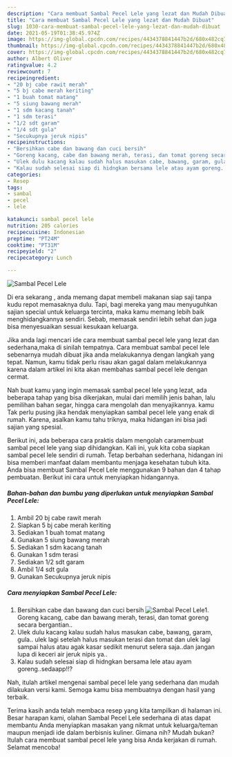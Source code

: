```yaml
---
description: "Cara membuat Sambal Pecel Lele yang lezat dan Mudah Dibuat"
title: "Cara membuat Sambal Pecel Lele yang lezat dan Mudah Dibuat"
slug: 1030-cara-membuat-sambal-pecel-lele-yang-lezat-dan-mudah-dibuat
date: 2021-05-19T01:38:45.974Z
image: https://img-global.cpcdn.com/recipes/4434378841447b2d/680x482cq70/sambal-pecel-lele-foto-resep-utama.jpg
thumbnail: https://img-global.cpcdn.com/recipes/4434378841447b2d/680x482cq70/sambal-pecel-lele-foto-resep-utama.jpg
cover: https://img-global.cpcdn.com/recipes/4434378841447b2d/680x482cq70/sambal-pecel-lele-foto-resep-utama.jpg
author: Albert Oliver
ratingvalue: 4.2
reviewcount: 7
recipeingredient:
- "20 bj cabe rawit merah"
- "5 bj cabe merah keriting"
- "1 buah tomat matang"
- "5 siung bawang merah"
- "1 sdm kacang tanah"
- "1 sdm terasi"
- "1/2 sdt garam"
- "1/4 sdt gula"
- "Secukupnya jeruk nipis"
recipeinstructions:
- "Bersihkan cabe dan bawang dan cuci bersih"
- "Goreng kacang, cabe dan bawang merah, terasi, dan tomat goreng secara bergantian.."
- "Ulek dulu kacang kalau sudah halus masukan cabe, bawang, garam, gula.. ulek lagi setelah halus masukan terasi dan tomat dan ulek lagi sampai halus atau agak kasar sedikit menurut selera saja..dan jangan lupa di keceri air jeruk nipis ya.."
- "Kalau sudah selesai siap di hidngkan bersama lele atau ayam goreng..sedaapp!!?"
categories:
- Resep
tags:
- sambal
- pecel
- lele

katakunci: sambal pecel lele 
nutrition: 205 calories
recipecuisine: Indonesian
preptime: "PT24M"
cooktime: "PT31M"
recipeyield: "2"
recipecategory: Lunch

---
```



![Sambal Pecel Lele](https://img-global.cpcdn.com/recipes/4434378841447b2d/680x482cq70/sambal-pecel-lele-foto-resep-utama.jpg)

Di era  sekarang , anda memang dapat membeli makanan siap saji tanpa kudu repot memasaknya dulu. Tapi, bagi mereka yang mau menyuguhkan sajian special untuk keluarga tercinta, maka kamu memang lebih baik menghidangkannya sendiri. Sebab, memasak sendiri lebih sehat dan juga bisa menyesuaikan sesuai kesukaan keluarga.

Jika anda lagi mencari ide cara membuat sambal pecel lele yang lezat dan sederhana,maka di sinilah tempatnya. Cara membuat sambal pecel lele  sebenarnya mudah dibuat jika anda melakukannya dengan langkah yang tepat. Namun, kamu tidak perlu risau akan gagal dalam melakukannya 
karena dalam artikel ini kita akan membahas sambal pecel lele dengan cermat.  



Nah buat kamu yang ingin memasak sambal pecel lele yang lezat, ada beberapa tahap yang bisa dikerjakan, mulai dari memilih jenis bahan, lalu pemilihan bahan segar, hingga cara mengolah dan menyajikannya. kamu Tak perlu pusing jika hendak menyiapkan sambal pecel lele yang enak di rumah. Karena, asalkan kamu  tahu triknya, maka hidangan ini bisa jadi sajian yang spesial.

Berikut ini, ada beberapa cara praktis  dalam mengolah caramembuat sambal pecel lele yang siap dihidangkan. Kali ini, yuk kita coba siapkan sambal pecel lele sendiri di rumah. Tetap berbahan sederhana, hidangan ini bisa memberi manfaat dalam membantu menjaga kesehatan tubuh kita. Anda bisa membuat Sambal Pecel Lele menggunakan 9 bahan dan 4 tahap pembuatan. Berikut ini cara untuk menyiapkan hidangannya.

<!--inarticleads1-->

##### Bahan-bahan dan bumbu yang diperlukan untuk menyiapkan Sambal Pecel Lele:

1. Ambil 20 bj cabe rawit merah
1. Siapkan 5 bj cabe merah keriting
1. Sediakan 1 buah tomat matang
1. Gunakan 5 siung bawang merah
1. Sediakan 1 sdm kacang tanah
1. Gunakan 1 sdm terasi
1. Sediakan 1/2 sdt garam
1. Ambil 1/4 sdt gula
1. Gunakan Secukupnya jeruk nipis




<!--inarticleads2-->

##### Cara menyiapkan Sambal Pecel Lele:

1. Bersihkan cabe dan bawang dan cuci bersih
<img src="https://img-global.cpcdn.com/steps/a8f57a44ece8f8e8/160x128cq70/sambal-pecel-lele-langkah-memasak-1-foto.jpg" alt="Sambal Pecel Lele">1. Goreng kacang, cabe dan bawang merah, terasi, dan tomat goreng secara bergantian..
1. Ulek dulu kacang kalau sudah halus masukan cabe, bawang, garam, gula.. ulek lagi setelah halus masukan terasi dan tomat dan ulek lagi sampai halus atau agak kasar sedikit menurut selera saja..dan jangan lupa di keceri air jeruk nipis ya..
1. Kalau sudah selesai siap di hidngkan bersama lele atau ayam goreng..sedaapp!!?




Nah, itulah artikel mengenai  sambal pecel lele  yang sederhana dan mudah dilakukan versi kami. Semoga kamu bisa membuatnya dengan hasil yang terbaik. 

Terima kasih anda telah membaca resep yang kita tampilkan di halaman ini. Besar harapan kami, olahan  Sambal Pecel Lele sederhana di atas dapat membantu Anda menyiapkan masakan yang nikmat untuk keluarga/teman maupun menjadi ide dalam berbisnis kuliner. Gimana nih? Mudah bukan? Itulah cara membuat sambal pecel lele yang bisa Anda kerjakan di rumah. Selamat mencoba!

